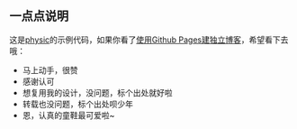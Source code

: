 <h2>一点点说明</h2>

这是[physic](http://www.physic.win)的示例代码，如果你看了[使用Github Pages建独立博客](http://www.physic.win/github-pages)，希望看下去哦：

* 马上动手，很赞
* 感谢认可
* 想复用我的设计，没问题，标个出处就好啦
* 转载也没问题，标个出处呗少年
* 恩，认真的童鞋最可爱啦~
